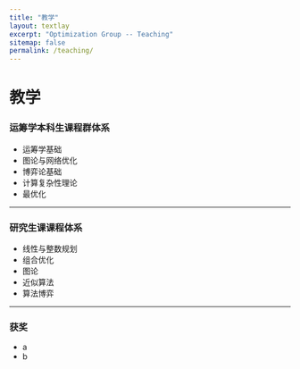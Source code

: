 ```yaml
---
title: "教学"
layout: textlay
excerpt: "Optimization Group -- Teaching"
sitemap: false
permalink: /teaching/
---
```


# 教学


### 运筹学本科生课程群体系

- 运筹学基础
- 图论与网络优化
- 博弈论基础
- 计算复杂性理论
- 最优化

---

### 研究生课课程体系

- 线性与整数规划
- 组合优化
- 图论
- 近似算法
- 算法博弈

---
### 获奖

- a
- b

